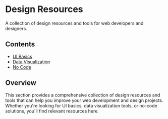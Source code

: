 # Design Resources

A collection of design resources and tools for web developers and designers.

## Contents

- [UI Basics](../ui-basics/index.md)
- [Data Visualization](../data-visualization/index.md)
- [No Code](../no-code/index.md)

## Overview

This section provides a comprehensive collection of design resources and tools that can help you improve your web development and design projects. Whether you're looking for UI basics, data visualization tools, or no-code solutions, you'll find relevant resources here. 